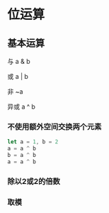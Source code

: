 # 位运算

## 基本运算

与  a & b

或 a | b

非 ~a

异或 a ^ b

### 不使用额外空间交换两个元素

```javascript
let a = 1, b = 2
a = a ^ b
b = a ^ b
a = a ^ b
```


### 除以2或2的倍数


### 取模
